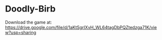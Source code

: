 # Doodly-Birb
Download the game at: https://drive.google.com/file/d/1aKtSgrIXvH_WL64tagDbPQZtedzga71K/view?usp=sharing
